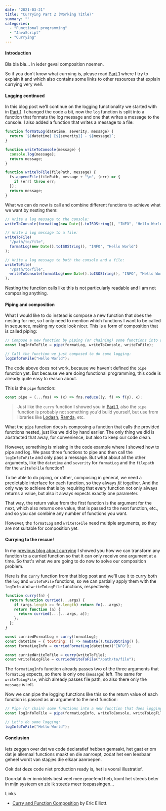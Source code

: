 ```yaml
---
date: "2021-03-21"
title: "Currying Part 2 (Working Title)"
summary: ""
categories:
  - "Functional programming"
  - "JavaScript"
  - "Currying"
---
```


#### Introduction

Bla bla bla... In ieder geval composition noemen.

So if you don't know what currying is, please read [Part 1] where I try to explain it and which also contains some links to other resources that explain currying very well.

#### Logging continued

In this blog post we'll continue on the logging functionality we started with in [Part 1]. I changed the code a bit, now the `log` function is split into a function that formats the log message and one that writes a message to the console. I also added a function that writes a message to a file:

```js
function formatLog(datetime, severity, message) {
  return `${datetime} [${severity}] - ${message}`;
}

function writeToConsole(message) {
  console.log(message);
  return message;
}

function writeToFile(filePath, message) {
  fs.appendFile(filePath, message + "\n", (err) => {
    if (err) throw err;
  });
  return message;
}
```

What we can do now is call and combine different functions to achieve what we want by nesting them:

```js
// Write a log message to the console:
writeToConsole(formatLog(new Date().toISOString(), "INFO", "Hello World"));

// Write a log message to a file:
writeToFile(
  "/path/to/file",
  formatLog(new Date().toISOString(), "INFO", "Hello World")
);

// Write a log message to both the console and a file:
writeToFile(
  "/path/to/file",
  writeToConsole(formatLog(new Date().toISOString(), "INFO", "Hello World"))
);
```

Nesting the function calls like this is not particularly readable and I am not composing anything.

#### Piping and composition

What I would like to do instead is compose a new function that does the nesting for me, so I only need to mention which functions I want to be called in sequence, making my code look nicer. This is a form of composition that is called piping:

```js
// Compose a new function by piping (or chaining) some functions into a new function that does logging for us:
const logInfoToFile = pipe(formatLog, writeToConsole, writeToFile);

// Call the function we just composed to do some logging:
logInfoToFile("Hello World");
```

The code above does not work, because we haven't defined the `pipe` function yet. But because we are doing functional programming, this code is already quite easy to reason about.

This is the `pipe` function:

```js
const pipe = (...fns) => (x) => fns.reduce((y, f) => f(y), x);
```

> Just like the `curry` function I showed you in [Part 1], also the `pipe` function is probably not something you'd build yourself, but use from libraries like [Lodash], [Ramda], etc.

What the `pipe` function does is composing a function that calls the provided functions nested, just like we did by hand earlier. The only thing we did is abstracted that away, for convenience, but also to keep our code clean.

However, something is missing in the code example where I showed how to pipe and log. We pass three functions to pipe and then call the `logInfoToFile` and only pass a message. But what about all the other arguments, like the `datetime` and `severity` for `formatLog` and the `filepath` for the `writeToFile` function?

To be able to do piping, or rather, composing in general, we need a predictable interface for each function, so they always _fit_ together. And the only way to achieve that is by requiring that every function not only always returns a value, but also it always expects exactly one parameter.

That way, the return value from the first function is the argument for the next, which also returns one value, that is passed to the next function, etc., and so you can combine any number of functions you want.

However, the `formatLog` and `writeToFile` need multiple arguments, so they are not suitable for composition yet.

#### Currying to the rescue!

In my [previous blog about currying] I showed you how we can transform any function to a curried function so that it can only receive one argument at a time. So that's what we are going to do now to solve our composition problem.

Here is the `curry` function from that blog post and we'll use it to curry both the `log` and `writeToFile` functions, so we can partially apply them with the `logInfo` and `writeToLogFile` functions, respectively:

```js
function curry(fn) {
  return function curried(...args) {
    if (args.length >= fn.length) return fn(...args);
    return function (a) {
      return curried(...[...args, a]);
    };
  };
}

const curriedFormatLog = curry(formatLog);
const datetime = { toString: () => newDate().toISOString() };
const formatLogInfo = curriedFormatLog(datetime)("INFO");

const curriedWriteToFile = curry(writeToFile);
const writeToLogFile = curriedWriteToFile("/path/to/file");
```

The `formatLogInfo` function already passes two of the three arguments that `formatLog` expects, so there is only one (`message`) left. The same for `writeToLogFile`, which already passes file path, so also there only the `message` is left.

Now we can pipe the logging functions like this so the return value of each function is passed as an argument to the next function:

```js
// Pipe (or chain) some functions into a new function that does logging for us:
const logInfoToFile = pipe(formatLogInfo, writeToConsole, writeToLogFile);

// Let's do some logging:
logInfoToFile("Hello World");
```

#### Conclusion

Iets zeggen over dat we code declaratief hebben gemaakt, het gaat er om dat je allemaal functions maakt en die aanroept, zodat het een leesbaar geheel wordt van stapjes die elkaar aanroepen.

Ook dat deze code niet production ready is, het is vooral illustratief.

Doordat ik er inmiddels best veel mee geoefend heb, komt het steeds beter in mijn systeem en zie ik steeds meer toepassingen...

Links

- [Curry and Function Composition] by Eric Elliott.

[part 1]: /currying-what-is-it-and-what-is-it-good-for
[previous blog about currying]: /currying-what-is-it-and-what-is-it-good-for
[curry and function composition]: https://medium.com/javascript-scene/curry-and-function-composition-2c208d774983
[lodash]: https://lodash.com
[ramda]: https://ramdajs.com
[esnext proposal: the pipeline operator]: https://developer.mozilla.org/en-US/docs/Web/JavaScript/Reference/Operators/Pipeline_operator
